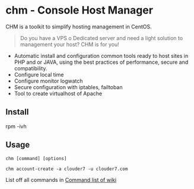 # chm - Console Host Manager


CHM is a toolkit to simplify hosting management in CentOS.

> Do you have a VPS o Dedicated server and need a light solution to management your host? CHM is for you!

- Automatic install and configuration common tools ready to host sites in PHP and or JAVA, using the best practices of performance, secure and compatibility.
- Configure local time
- Configure monitor logwatch
- Secure configuration with iptables, failtoban
- Tool to create virtualhost of Apache

## Install
rpm -ivh 

## Usage

`chm [command] [options]`

`chm account-create -a clouder7 -u clouder7.com`

List off all commands in [Command list of wiki](https://github.com/clouder7git/chm/wiki/Commands)
